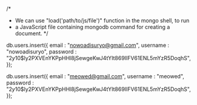 /\*

- We can use "load('path/to/js/file')" function in the mongo shell, to run
- a JavaScript file containing mongodb command for creating a document.
  \*/

db.users.insert({
email : "nowoadisuryo@gmail.com",
username : "nowoadisuryo",
password : "$2y$10$ly2PXVEnYKPpHHl8jSewgeKwJ4tYIt869IIFV61ENL5mYzR5DoqhS",
});

db.users.insert({
email : "meowed@gmail.com",
username : "meowed",
password : "$2y$10$ly2PXVEnYKPpHHl8jSewgeKwJ4tYIt869IIFV61ENL5mYzR5DoqhS",
});
